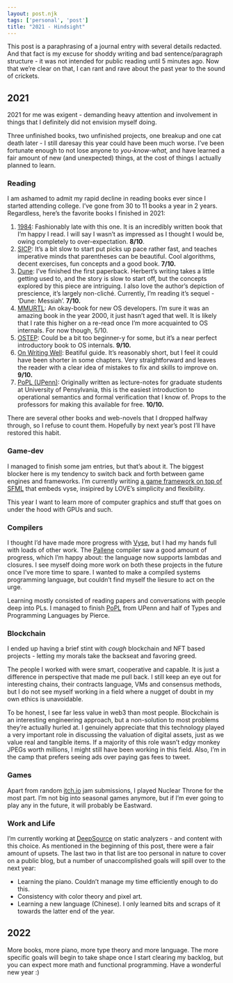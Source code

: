 ```yaml
---
layout: post.njk
tags: ['personal', 'post']
title: "2021 - Hindsight"
---
```


This post is a paraphrasing of a journal entry with several details redacted.
And that fact is my excuse for shoddy writing and bad sentence/paragraph structure - it was not intended for public reading until 5 minutes ago.
Now that we’re clear on that, I can rant and rave about the past year to the sound of crickets.

## 2021

2021 for me was exigent - demanding heavy attention and involvement in things that I definitely did not envision myself doing.

Three unfinished books, two unfinished projects, one breakup  and one cat death later - I still daresay this year could have been much worse.
I’ve been fortunate enough to not lose anyone to *you-know-what,* and have learned a fair amount of new (and unexpected) things, at the cost of things I actually planned to learn.

### Reading

I am ashamed to admit my rapid decline in reading books ever since I started attending college.
I’ve gone from 30 to 11 books a year in 2 years.
Regardless, here’s the favorite books I finished in 2021:

1. [1984](https://en.wikipedia.org/wiki/Nineteen_Eighty-Four): Fashionably late with this one.
   It is an incredibly written book that I’m happy I read.
   I will say I wasn’t as impressed as I thought I would be, owing completely to over-expectation. **8/10**.
2. [SICP](https://mitpress.mit.edu/sites/default/files/sicp/full-text/book/book.html): It’s a bit slow to start put picks up pace rather fast, and teaches imperative minds that parentheses can be beautiful. Cool algorithms, decent exercises, fun concepts and a good book. **7/10.**
3. [Dune](https://en.wikipedia.org/wiki/Dune_(novel)): I’ve finished the first paperback. Herbert’s writing takes a little getting used to, and the story is slow to start off, but the concepts explored by this piece are intriguing. I also love the author’s depiction of prescience, it’s largely non-cliché. Currently, I’m reading it’s sequel - ‘Dune: Messiah’. **7/10.**
4. [MMURTL](http://www.ipdatacorp.com/mmurtl/): An okay-book for new OS developers. I’m sure it was an amazing book in the year 2000, it just hasn’t aged that well. It is likely that I rate this higher on a re-read once I’m more acquainted to OS internals. For now though, 5/10.
5. [OSTEP](https://pages.cs.wisc.edu/~remzi/OSTEP/): Could be a bit too beginner-y for some, but it’s a near perfect introductory book to OS internals. **9/10.**
6. [On Writing Well](https://www.amazon.in/Writing-Wel-Classic-Guide-Nonfiction/dp/0060891548): Beatiful guide. It’s reasonably short, but I feel it could have been shorter in some chapters. Very straightforward and leaves the reader with a clear idea of mistakes to fix and skills to improve on. **9/10.**
7. [PoPL (UPenn)](https://www.cis.upenn.edu/~cis120/archive/19fa/notes/120notes.pdf): Originally written as lecture-notes for graduate students at University of Pensylvania, this is the easiest introduction to operational semantics and formal verification that I know of. Props to the professors for making this available for free. **10/10.**

There are several other books and web-novels that I dropped halfway through, so I refuse to count them. Hopefully by next year’s post I’ll have restored this habit.

### Game-dev

I managed to finish some jam entries, but that’s about it.
The biggest blocker here is my tendency to switch back and forth between game engines and frameworks.
I’m currently writing [a game framework on top of SFML](https://github.com/cpp-gamedev/wex) that embeds vyse, insipired by LOVE’s simplicity and flexibility.

This year I want to learn more of computer graphics and stuff that goes on under the hood with GPUs and such.

### Compilers

I thought I’d have made more progress with [Vyse](https://injuly.in/vyse/), but I had my hands full with loads of other work.
The [Pallene](https://github.com/pallene-lang/pallene) compiler saw a good amount of progress, which I’m happy about: the language now supports lambdas and closures.
I see myself doing more work on both these projects in the future once I’ve more time to spare.
I wanted to make a compiled systems programming language, but couldn’t find myself the liesure to act on the urge.

Learning mostly consisted of reading papers and conversations with people deep into PLs.
I managed to finish [PoPL](https://www.cis.upenn.edu/~cis120/archive/19fa/notes/120notes.pdf) from UPenn and half of Types and Programming Languages by Pierce.

### Blockchain

I ended up having a brief stint with *cough* blockchain and NFT based projects - letting my morals take the backseat and favoring greed.

The people I worked with were smart, cooperative and capable.
It is just a difference in perspective that made me pull back.
I still keep an eye out for interesting chains, their contracts language, VMs and consensus methods,
but I do not see myself working in a field where a nugget of doubt in my own ethics is unavoidable.

To be honest, I see far less value in web3 than most people.
Blockchain is an interesting engineering approach, but a non-solution to most problems they’re actually hurled at.
I genuinely appreciate that this technology played a very important role in discussing the valuation of digital assets, just as we value real and tangible items.
If a majority of this role wasn’t edgy monkey JPEGs worth millions, I might still have been working in this field.
Also, I’m in the camp that prefers seeing ads over paying gas fees to tweet.

### Games

Apart from random [itch.io](http://itch.io) jam submissions, I played Nuclear Throne for the most part.
I’m not big into seasonal games anymore, but if I’m ever going to play any in the future, it will probably be Eastward.

### Work and Life

I’m currently working at [DeepSource](https://deepsource.io/) on static analyzers - and content with this choice.
As mentioned in the beginning of this post, there were a fair amount of upsets.
The last two in that list are too personal in nature to cover on a public blog, but a number of unaccomplished goals will spill over to the next year:

- Learning the piano. Couldn’t manage my time efficiently enough to do this.
- Consistency with color theory and pixel art.
- Learning a new language (Chinese). I only learned bits and scraps of it towards the latter end of the year.

## 2022

More books, more piano, more type theory and more language.
The more specific goals will begin to take shape once I start clearing my backlog, but you can expect more math and functional programming.
Have a wonderful new year :)
